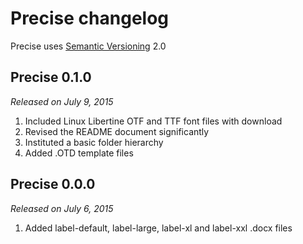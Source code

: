 # Precise changelog
Precise uses [Semantic Versioning](http://semver.org/) 2.0
## Precise 0.1.0
*Released on July 9, 2015*

1. Included Linux Libertine OTF and TTF font files with download
2. Revised the README document significantly
3. Instituted a basic folder hierarchy
4. Added .OTD template files

## Precise 0.0.0
*Released on July 6, 2015*

1. Added label-default, label-large, label-xl and label-xxl .docx files
